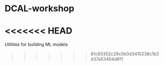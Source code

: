 # DCAL-workshop
<<<<<<< HEAD
=======
Utilities for building ML models
>>>>>>> 81c83352c29c5b0d3410238c1b3d37a53464d911
